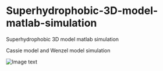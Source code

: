 # Superhydrophobic-3D-model-matlab-simulation
Superhydrophobic 3D model matlab simulation

Cassie model and Wenzel model simulation

![Image text](https://github.com/asdim2/Superhydrophobic-3D-model-matlab-simulation/raw/master/image/yiqizuo.jpg)
